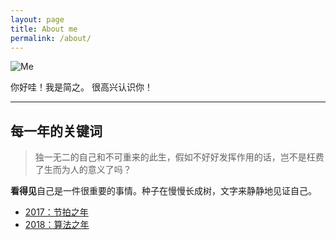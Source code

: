 ```yaml
---
layout: page
title: About me
permalink: /about/
---
```


![Me](https://i.imgur.com/OJjTJOt.jpg)


你好哇！我是简之。
很高兴认识你！

---
## 每一年的关键词

> 独一无二的自己和不可重来的此生，假如不好好发挥作用的话，岂不是枉费了生而为人的意义了吗？

**看得见**自己是一件很重要的事情。种子在慢慢长成树，文字来静静地见证自己。

* [2017：节拍之年](https://willwang-x.github.io/2018/01/2017-beat)
* [2018：算法之年](https://willwang-x.github.io/2018/03/2018-algorithms)